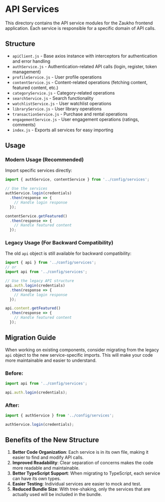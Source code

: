 # API Services

This directory contains the API service modules for the Zaukho frontend application. Each service is responsible for a specific domain of API calls.

## Structure

- `apiClient.js` - Base axios instance with interceptors for authentication and error handling
- `authService.js` - Authentication-related API calls (login, register, token management)
- `profileService.js` - User profile operations
- `contentService.js` - Content-related operations (fetching content, featured content, etc.)
- `categoryService.js` - Category-related operations
- `searchService.js` - Search functionality
- `watchlistService.js` - User watchlist operations
- `libraryService.js` - User library operations
- `transactionService.js` - Purchase and rental operations
- `engagementService.js` - User engagement operations (ratings, comments)
- `index.js` - Exports all services for easy importing

## Usage

### Modern Usage (Recommended)

Import specific services directly:

```javascript
import { authService, contentService } from '../config/services';

// Use the services
authService.login(credentials)
  .then(response => {
    // Handle login response
  });

contentService.getFeatured()
  .then(response => {
    // Handle featured content
  });
```

### Legacy Usage (For Backward Compatibility)

The old `api` object is still available for backward compatibility:

```javascript
import { api } from '../config/services';
// or
import api from '../config/services';

// Use the legacy API structure
api.auth.login(credentials)
  .then(response => {
    // Handle login response
  });

api.content.getFeatured()
  .then(response => {
    // Handle featured content
  });
```

## Migration Guide

When working on existing components, consider migrating from the legacy `api` object to the new service-specific imports. This will make your code more maintainable and easier to understand.

### Before:

```javascript
import api from '../config/services';

api.auth.login(credentials);
```

### After:

```javascript
import { authService } from '../config/services';

authService.login(credentials);
```

## Benefits of the New Structure

1. **Better Code Organization**: Each service is in its own file, making it easier to find and modify API calls.
2. **Improved Readability**: Clear separation of concerns makes the code more readable and maintainable.
3. **Better TypeScript Support**: When migrating to TypeScript, each service can have its own types.
4. **Easier Testing**: Individual services are easier to mock and test.
5. **Reduced Bundle Size**: With tree-shaking, only the services that are actually used will be included in the bundle. 